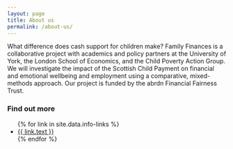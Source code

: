 ```yaml
---
layout: page
title: About us
permalink: /about-us/
---
```


What difference does cash support for children make? Family Finances is a collaborative project with academics and policy partners at the University of York, the London School of Economics, and the Child Poverty Action Group. We will investigate the impact of the Scottish Child Payment on financial and emotional wellbeing and employment using a comparative, mixed-methods approach. Our project is funded by the abrdn Financial Fairness Trust.


<div class="info-box">
  <h3>Find out more</h3>
  <ul class="info-links">
    {% for link in site.data.info-links %}
      <li><i class="fa-solid fa-arrow-right"> </i><a  href="{{ link.url }}">{{ link.text }}</a></li>
    {% endfor %}
  </ul>
</div>

